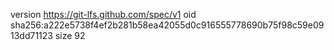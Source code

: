 version https://git-lfs.github.com/spec/v1
oid sha256:a222e5738f4ef2b281b58ea42055d0c916555778690b75f98c59e0913dd71123
size 92
